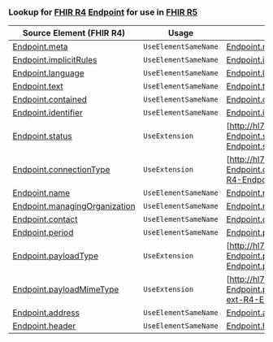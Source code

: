 ### Lookup for [FHIR R4](https://hl7.org/fhir/R4/) [Endpoint](https://hl7.org/fhir/R4/Endpoint.html) for use in [FHIR R5](https://hl7.org/fhir/R5/)

| Source Element (FHIR R4) | Usage | Target |
| -------------- | ----- | ------ |
| [Endpoint.meta](https://hl7.org/fhir/R4/Endpoint.html#resource) | `UseElementSameName` | [Endpoint.meta](https://hl7.org/fhir/R5/Endpoint.html#resource) |
| [Endpoint.implicitRules](https://hl7.org/fhir/R4/Endpoint.html#resource) | `UseElementSameName` | [Endpoint.implicitRules](https://hl7.org/fhir/R5/Endpoint.html#resource) |
| [Endpoint.language](https://hl7.org/fhir/R4/Endpoint.html#resource) | `UseElementSameName` | [Endpoint.language](https://hl7.org/fhir/R5/Endpoint.html#resource) |
| [Endpoint.text](https://hl7.org/fhir/R4/Endpoint.html#resource) | `UseElementSameName` | [Endpoint.text](https://hl7.org/fhir/R5/Endpoint.html#resource) |
| [Endpoint.contained](https://hl7.org/fhir/R4/Endpoint.html#resource) | `UseElementSameName` | [Endpoint.contained](https://hl7.org/fhir/R5/Endpoint.html#resource) |
| [Endpoint.identifier](https://hl7.org/fhir/R4/Endpoint.html#resource) | `UseElementSameName` | [Endpoint.identifier](https://hl7.org/fhir/R5/Endpoint.html#resource) |
| [Endpoint.status](https://hl7.org/fhir/R4/Endpoint.html#resource) | `UseExtension` | [http://hl7.org/fhir/4.0/StructureDefinition/extension-Endpoint.status](StructureDefinition-ext-R4-Endpoint.status.html) |
| [Endpoint.connectionType](https://hl7.org/fhir/R4/Endpoint.html#resource) | `UseExtension` | [http://hl7.org/fhir/4.0/StructureDefinition/extension-Endpoint.connectionType](StructureDefinition-ext-R4-Endpoint.connectionType.html) |
| [Endpoint.name](https://hl7.org/fhir/R4/Endpoint.html#resource) | `UseElementSameName` | [Endpoint.name](https://hl7.org/fhir/R5/Endpoint.html#resource) |
| [Endpoint.managingOrganization](https://hl7.org/fhir/R4/Endpoint.html#resource) | `UseElementSameName` | [Endpoint.managingOrganization](https://hl7.org/fhir/R5/Endpoint.html#resource) |
| [Endpoint.contact](https://hl7.org/fhir/R4/Endpoint.html#resource) | `UseElementSameName` | [Endpoint.contact](https://hl7.org/fhir/R5/Endpoint.html#resource) |
| [Endpoint.period](https://hl7.org/fhir/R4/Endpoint.html#resource) | `UseElementSameName` | [Endpoint.period](https://hl7.org/fhir/R5/Endpoint.html#resource) |
| [Endpoint.payloadType](https://hl7.org/fhir/R4/Endpoint.html#resource) | `UseExtension` | [http://hl7.org/fhir/4.0/StructureDefinition/extension-Endpoint.payloadType](StructureDefinition-ext-R4-Endpoint.payloadType.html) |
| [Endpoint.payloadMimeType](https://hl7.org/fhir/R4/Endpoint.html#resource) | `UseExtension` | [http://hl7.org/fhir/4.0/StructureDefinition/extension-Endpoint.payloadMimeType](StructureDefinition-ext-R4-Endpoint.payloadMimeType.html) |
| [Endpoint.address](https://hl7.org/fhir/R4/Endpoint.html#resource) | `UseElementSameName` | [Endpoint.address](https://hl7.org/fhir/R5/Endpoint.html#resource) |
| [Endpoint.header](https://hl7.org/fhir/R4/Endpoint.html#resource) | `UseElementSameName` | [Endpoint.header](https://hl7.org/fhir/R5/Endpoint.html#resource) |
